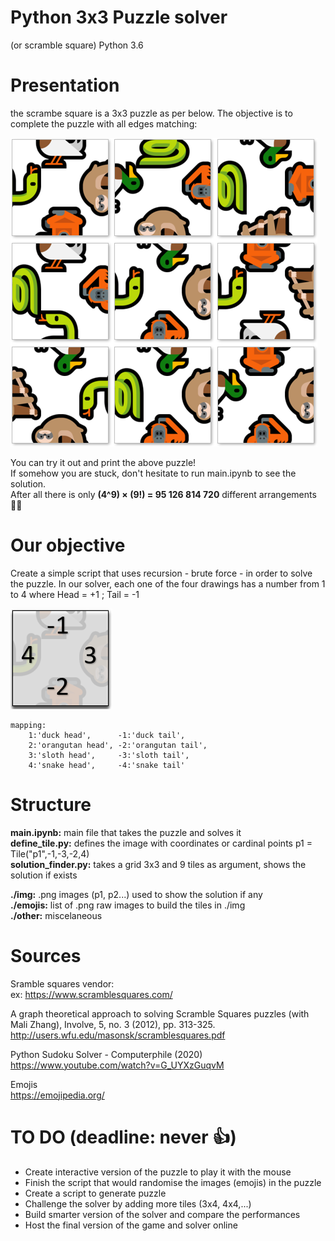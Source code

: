 # Python 3x3 Puzzle solver
(or scramble square)
Python 3.6


# Presentation
the scrambe square is a 3x3 puzzle as per below. The objective is to complete the puzzle with all edges matching:

![alt text](https://raw.githubusercontent.com/EtienneJanel/scramble-solver/master/other/puzzle_example.PNG)

You can try it out and print the above puzzle!<br>
If somehow you are stuck, don't hesitate to run main.ipynb to see the solution.<br>
After all there is only **(4^9) × (9!) = 95 126 814 720** different arrangements 🙆‍♂️

# Our objective
Create a simple script that uses recursion - brute force - in order to solve the puzzle.
In our solver, each one of the four drawings has a number from 1 to 4 where Head = +1 ; Tail = -1

![alt text](https://raw.githubusercontent.com/EtienneJanel/scramble-solver/master/other/puzzle_example_coordinates.PNG)

    mapping:
        1:'duck head',      -1:'duck tail',
        2:'orangutan head', -2:'orangutan tail',
        3:'sloth head',     -3:'sloth tail',
        4:'snake head',     -4:'snake tail'

# Structure
**main.ipynb:**        main file that takes the puzzle and solves it<br>
**define_tile.py:**     defines the image with coordinates or cardinal points p1 = Tile("p1",-1,-3,-2,4)<br>
**solution_finder.py:** takes a grid 3x3 and 9 tiles as argument, shows the solution if exists<br>

**./img:**    .png images (p1, p2...) used to show the solution if any<br>
**./emojis:** list of .png raw images to build the tiles in ./img<br>
**./other:**  miscelaneous<br>

# Sources
Sramble squares vendor:<br>
ex: https://www.scramblesquares.com/

A graph theoretical approach to solving Scramble Squares puzzles (with Mali Zhang), Involve, 5, no. 3 (2012), pp. 313-325.<br>
http://users.wfu.edu/masonsk/scramblesquares.pdf<br>

Python Sudoku Solver - Computerphile (2020)<br>
https://www.youtube.com/watch?v=G_UYXzGuqvM<br>

Emojis <br>
https://emojipedia.org/

# TO DO (deadline: never 👍)
- Create interactive version of the puzzle to play it with the mouse
- Finish the script that would randomise the images (emojis) in the puzzle
- Create a script to generate puzzle
- Challenge the solver by adding more tiles (3x4, 4x4,...)
- Build smarter version of the solver and compare the performances
- Host the final version of the game and solver online
